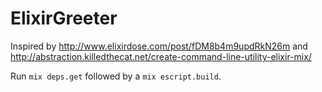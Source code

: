 ElixirGreeter
=============

Inspired by http://www.elixirdose.com/post/fDM8b4m9updRkN26m and
http://abstraction.killedthecat.net/create-command-line-utility-elixir-mix/

Run `mix deps.get` followed by a `mix escript.build`.
